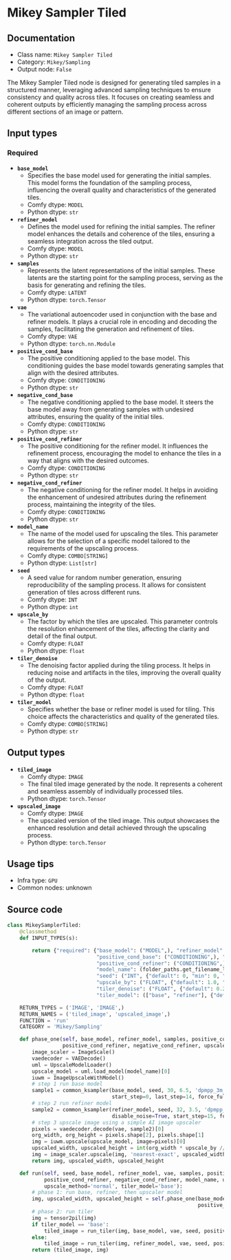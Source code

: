 # Mikey Sampler Tiled
## Documentation
- Class name: `Mikey Sampler Tiled`
- Category: `Mikey/Sampling`
- Output node: `False`

The Mikey Sampler Tiled node is designed for generating tiled samples in a structured manner, leveraging advanced sampling techniques to ensure consistency and quality across tiles. It focuses on creating seamless and coherent outputs by efficiently managing the sampling process across different sections of an image or pattern.
## Input types
### Required
- **`base_model`**
    - Specifies the base model used for generating the initial samples. This model forms the foundation of the sampling process, influencing the overall quality and characteristics of the generated tiles.
    - Comfy dtype: `MODEL`
    - Python dtype: `str`
- **`refiner_model`**
    - Defines the model used for refining the initial samples. The refiner model enhances the details and coherence of the tiles, ensuring a seamless integration across the tiled output.
    - Comfy dtype: `MODEL`
    - Python dtype: `str`
- **`samples`**
    - Represents the latent representations of the initial samples. These latents are the starting point for the sampling process, serving as the basis for generating and refining the tiles.
    - Comfy dtype: `LATENT`
    - Python dtype: `torch.Tensor`
- **`vae`**
    - The variational autoencoder used in conjunction with the base and refiner models. It plays a crucial role in encoding and decoding the samples, facilitating the generation and refinement of tiles.
    - Comfy dtype: `VAE`
    - Python dtype: `torch.nn.Module`
- **`positive_cond_base`**
    - The positive conditioning applied to the base model. This conditioning guides the base model towards generating samples that align with the desired attributes.
    - Comfy dtype: `CONDITIONING`
    - Python dtype: `str`
- **`negative_cond_base`**
    - The negative conditioning applied to the base model. It steers the base model away from generating samples with undesired attributes, ensuring the quality of the initial tiles.
    - Comfy dtype: `CONDITIONING`
    - Python dtype: `str`
- **`positive_cond_refiner`**
    - The positive conditioning for the refiner model. It influences the refinement process, encouraging the model to enhance the tiles in a way that aligns with the desired outcomes.
    - Comfy dtype: `CONDITIONING`
    - Python dtype: `str`
- **`negative_cond_refiner`**
    - The negative conditioning for the refiner model. It helps in avoiding the enhancement of undesired attributes during the refinement process, maintaining the integrity of the tiles.
    - Comfy dtype: `CONDITIONING`
    - Python dtype: `str`
- **`model_name`**
    - The name of the model used for upscaling the tiles. This parameter allows for the selection of a specific model tailored to the requirements of the upscaling process.
    - Comfy dtype: `COMBO[STRING]`
    - Python dtype: `List[str]`
- **`seed`**
    - A seed value for random number generation, ensuring reproducibility of the sampling process. It allows for consistent generation of tiles across different runs.
    - Comfy dtype: `INT`
    - Python dtype: `int`
- **`upscale_by`**
    - The factor by which the tiles are upscaled. This parameter controls the resolution enhancement of the tiles, affecting the clarity and detail of the final output.
    - Comfy dtype: `FLOAT`
    - Python dtype: `float`
- **`tiler_denoise`**
    - The denoising factor applied during the tiling process. It helps in reducing noise and artifacts in the tiles, improving the overall quality of the output.
    - Comfy dtype: `FLOAT`
    - Python dtype: `float`
- **`tiler_model`**
    - Specifies whether the base or refiner model is used for tiling. This choice affects the characteristics and quality of the generated tiles.
    - Comfy dtype: `COMBO[STRING]`
    - Python dtype: `str`
## Output types
- **`tiled_image`**
    - Comfy dtype: `IMAGE`
    - The final tiled image generated by the node. It represents a coherent and seamless assembly of individually processed tiles.
    - Python dtype: `torch.Tensor`
- **`upscaled_image`**
    - Comfy dtype: `IMAGE`
    - The upscaled version of the tiled image. This output showcases the enhanced resolution and detail achieved through the upscaling process.
    - Python dtype: `torch.Tensor`
## Usage tips
- Infra type: `GPU`
- Common nodes: unknown


## Source code
```python
class MikeySamplerTiled:
    @classmethod
    def INPUT_TYPES(s):

        return {"required": {"base_model": ("MODEL",), "refiner_model": ("MODEL",), "samples": ("LATENT",), "vae": ("VAE",),
                             "positive_cond_base": ("CONDITIONING",), "negative_cond_base": ("CONDITIONING",),
                             "positive_cond_refiner": ("CONDITIONING",), "negative_cond_refiner": ("CONDITIONING",),
                             "model_name": (folder_paths.get_filename_list("upscale_models"), ),
                             "seed": ("INT", {"default": 0, "min": 0, "max": 0xffffffffffffffff}),
                             "upscale_by": ("FLOAT", {"default": 1.0, "min": 0.1, "max": 10.0, "step": 0.1}),
                             "tiler_denoise": ("FLOAT", {"default": 0.25, "min": 0.0, "max": 1.0, "step": 0.05}),
                             "tiler_model": (["base", "refiner"], {"default": "base"}),}}

    RETURN_TYPES = ('IMAGE', 'IMAGE',)
    RETURN_NAMES = ('tiled_image', 'upscaled_image',)
    FUNCTION = 'run'
    CATEGORY = 'Mikey/Sampling'

    def phase_one(self, base_model, refiner_model, samples, positive_cond_base, negative_cond_base,
                  positive_cond_refiner, negative_cond_refiner, upscale_by, model_name, seed, vae):
        image_scaler = ImageScale()
        vaedecoder = VAEDecode()
        uml = UpscaleModelLoader()
        upscale_model = uml.load_model(model_name)[0]
        iuwm = ImageUpscaleWithModel()
        # step 1 run base model
        sample1 = common_ksampler(base_model, seed, 30, 6.5, 'dpmpp_3m_sde_gpu', 'exponential', positive_cond_base, negative_cond_base, samples,
                                  start_step=0, last_step=14, force_full_denoise=False)[0]
        # step 2 run refiner model
        sample2 = common_ksampler(refiner_model, seed, 32, 3.5, 'dpmpp_3m_sde_gpu', 'exponential', positive_cond_refiner, negative_cond_refiner, sample1,
                                  disable_noise=True, start_step=15, force_full_denoise=True)[0]
        # step 3 upscale image using a simple AI image upscaler
        pixels = vaedecoder.decode(vae, sample2)[0]
        org_width, org_height = pixels.shape[2], pixels.shape[1]
        img = iuwm.upscale(upscale_model, image=pixels)[0]
        upscaled_width, upscaled_height = int(org_width * upscale_by // 8 * 8), int(org_height * upscale_by // 8 * 8)
        img = image_scaler.upscale(img, 'nearest-exact', upscaled_width, upscaled_height, 'center')[0]
        return img, upscaled_width, upscaled_height

    def run(self, seed, base_model, refiner_model, vae, samples, positive_cond_base, negative_cond_base,
            positive_cond_refiner, negative_cond_refiner, model_name, upscale_by=1.0, tiler_denoise=0.25,
            upscale_method='normal', tiler_model='base'):
        # phase 1: run base, refiner, then upscaler model
        img, upscaled_width, upscaled_height = self.phase_one(base_model, refiner_model, samples, positive_cond_base, negative_cond_base,
                                                              positive_cond_refiner, negative_cond_refiner, upscale_by, model_name, seed, vae)
        # phase 2: run tiler
        img = tensor2pil(img)
        if tiler_model == 'base':
            tiled_image = run_tiler(img, base_model, vae, seed, positive_cond_base, negative_cond_base, tiler_denoise)
        else:
            tiled_image = run_tiler(img, refiner_model, vae, seed, positive_cond_refiner, negative_cond_refiner, tiler_denoise)
        return (tiled_image, img)

```
